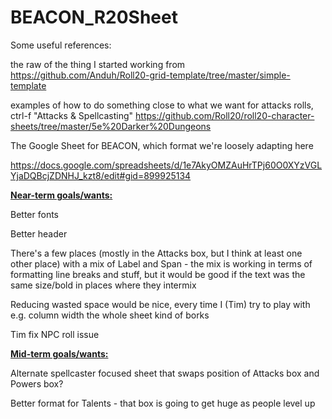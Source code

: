 # BEACON_R20Sheet

Some useful references:

the raw of the thing I started working from https://github.com/Anduh/Roll20-grid-template/tree/master/simple-template

examples of how to do something close to what we want for attacks rolls, ctrl-f "Attacks & Spellcasting" https://github.com/Roll20/roll20-character-sheets/tree/master/5e%20Darker%20Dungeons

The Google Sheet for BEACON, which format we're loosely adapting here 

https://docs.google.com/spreadsheets/d/1e7AkyOMZAuHrTPj60O0XYzVGLYjaDQBcjZDNHJ_kzt8/edit#gid=899925134


<b><u>Near-term goals/wants:</b></u>

Better fonts

Better header

There's a few places (mostly in the Attacks box, but I think at least one other place) with a mix of Label and Span - the mix
  is working in terms of formatting line breaks and stuff, but it would be good if the text was the same size/bold in places where they intermix

Reducing wasted space would be nice, every time I (Tim) try to play with e.g. column width the whole sheet kind of borks


Tim fix NPC roll issue


<u><b>Mid-term goals/wants:</b></u>

Alternate spellcaster focused sheet that swaps position of Attacks box and Powers box?

Better format for Talents - that box is going to get huge as people level up
